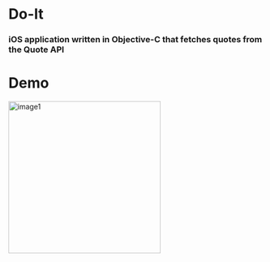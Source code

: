 # Do-It
### iOS application written in Objective-C that fetches quotes from the Quote API

# Demo 
<img src="https://user-images.githubusercontent.com/59744727/174504687-241da4cb-48dd-4bab-980a-6974aadde4e8.png" alt="image1" width="300"/>
